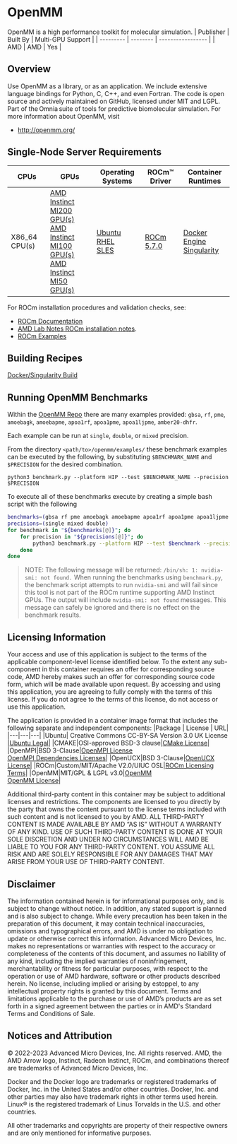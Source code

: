 # OpenMM
OpenMM is a high performance toolkit for molecular simulation.
| Publisher | Built By | Multi-GPU Support |
| --------- | -------- | ----------------- |
| AMD       | AMD      | Yes               |

## Overview
Use OpenMM as a library, or as an application. We include extensive language bindings for Python, C, C++, and even Fortran. The code is open source and actively maintained on GitHub, licensed under MIT and LGPL. Part of the Omnia suite of tools for predictive biomolecular simulation.
For more information about OpenMM, visit
* http://openmm.org/


## Single-Node Server Requirements
| CPUs | GPUs | Operating Systems | ROCm™ Driver | Container Runtimes | 
|---- |---- |----------------- |------------ |------------------ | 
| X86_64 CPU(s) |[AMD Instinct MI200 GPU(s) <br>  AMD Instinct MI100 GPU(s) <br>  AMD Instinct MI50 GPU(s)](https://rocm.docs.amd.com/en/docs-5.7.0/release/gpu_os_support.html#supported-distributions) | [Ubuntu <br> RHEL <br>  SLES ](https://rocm.docs.amd.com/en/docs-5.7.0/release/gpu_os_support.html#supported-distributions) | [ROCm 5.7.0](https://rocm.docs.amd.com/en/docs-5.7.0/) | [Docker Engine](https://docs.docker.com/engine/install/) <br> [Singularity](https://sylabs.io/docs/) |

For ROCm installation procedures and validation checks, see:
* [ROCm Documentation](https://rocm.docs.amd.com)
* [AMD Lab Notes ROCm installation notes](https://github.com/amd/amd-lab-notes/tree/release/rocm-installation).
* [ROCm Examples](https://github.com/amd/rocm-examples)

## Building Recipes
[Docker/Singularity Build](/openmm/docker/)
## Running OpenMM Benchmarks
Within the [OpenMM Repo](https://github.com/openmm/openmm.git) there are many examples provided:
`gbsa`, `rf`, `pme`, `amoebagk`, `amoebapme`, `apoa1rf`, `apoa1pme`, `apoa1ljpme`, `amber20-dhfr`.  

Each example can be run at `single`, `double`, or `mixed` precision. 

From the directory `<path/to>/openmm/examples/` these benchmark examples can be executed by the following, by substituting `$BENCHMARK_NAME` and `$PRECISION` for the desired combination. 
```
python3 benchmark.py --platform HIP --test $BENCHMARK_NAME --precision $PRECISION
```

To execute all of these benchmarks execute by creating a simple bash script with the following
```bash
benchmarks=(gbsa rf pme amoebagk amoebapme apoa1rf apoa1pme apoa1ljpme amber20-dhfr)
precisions=(single mixed double)
for benchmark in "${benchmarks[@]}"; do
    for precision in "${precisions[@]}"; do
        python3 benchmark.py --platform HIP --test $benchmark --precision $precision
    done
done
```

>NOTE: 
> The following message will be returned: `/bin/sh: 1: nvidia-smi: not found.` When running the benchmarks using `benchmark.py`, the benchmark script attempts to run `nvidia-smi` and will fail since this tool is not part of the ROCm runtime supporting AMD Instinct GPUs.  The output will include `nvidia-smi: not found` messages. This message can safely be ignored and there is no effect on the benchmark results.

## Licensing Information
Your access and use of this application is subject to the terms of the applicable component-level license identified below. To the extent any sub-component in this container requires an offer for corresponding source code, AMD hereby makes such an offer for corresponding source code form, which will be made available upon request. By accessing and using this application, you are agreeing to fully comply with the terms of this license. If you do not agree to the terms of this license, do not access or use this application.

The application is provided in a container image format that includes the following separate and independent components:
|Package | License | URL|
|---|---|---|
|Ubuntu| Creative Commons CC-BY-SA Version 3.0 UK License |[Ubuntu Legal](https://ubuntu.com/legal)|
|CMAKE|OSI-approved BSD-3 clause|[CMake License](https://cmake.org/licensing/)|
|OpenMPI|BSD 3-Clause|[OpenMPI License](https://www-lb.open-mpi.org/community/license.php)<br /> [OpenMPI Dependencies Licenses](https://docs.open-mpi.org/en/v5.0.x/license/index.html)|
|OpenUCX|BSD 3-Clause|[OpenUCX License](https://openucx.org/license/)|
|ROCm|Custom/MIT/Apache V2.0/UIUC OSL|[ROCm Licensing Terms](https://rocm.docs.amd.com/en/latest/release/licensing.html)|
|OpenMM|MIT/GPL & LGPL v3.0|[OpenMM](https://openmm.org/)<br />[OpenMM License](https://github.com/openmm/openmm/tree/master/docs-source/licenses)|

Additional third-party content in this container may be subject to additional licenses and restrictions. The components are licensed to you directly by the party that owns the content pursuant to the license terms included with such content and is not licensed to you by AMD. ALL THIRD-PARTY CONTENT IS MADE AVAILABLE BY AMD “AS IS” WITHOUT A WARRANTY OF ANY KIND. USE OF SUCH THIRD-PARTY CONTENT IS DONE AT YOUR SOLE DISCRETION AND UNDER NO CIRCUMSTANCES WILL AMD BE LIABLE TO YOU FOR ANY THIRD-PARTY CONTENT. YOU ASSUME ALL RISK AND ARE SOLELY RESPONSIBLE FOR ANY DAMAGES THAT MAY ARISE FROM YOUR USE OF THIRD-PARTY CONTENT.

## Disclaimer
The information contained herein is for informational purposes only, and is subject to change without notice. In addition, any stated support is planned and is also subject to change. While every precaution has been taken in the preparation of this document, it may contain technical inaccuracies, omissions and typographical errors, and AMD is under no obligation to update or otherwise correct this information. Advanced Micro Devices, Inc. makes no representations or warranties with respect to the accuracy or completeness of the contents of this document, and assumes no liability of any kind, including the implied warranties of noninfringement, merchantability or fitness for particular purposes, with respect to the operation or use of AMD hardware, software or other products described herein. No license, including implied or arising by estoppel, to any intellectual property rights is granted by this document. Terms and limitations applicable to the purchase or use of AMD’s products are as set forth in a signed agreement between the parties or in AMD's Standard Terms and Conditions of Sale.

## Notices and Attribution
© 2022-2023 Advanced Micro Devices, Inc. All rights reserved. AMD, the AMD Arrow logo, Instinct, Radeon Instinct, ROCm, and combinations thereof are trademarks of Advanced Micro Devices, Inc.

Docker and the Docker logo are trademarks or registered trademarks of Docker, Inc. in the United States and/or other countries. Docker, Inc. and other parties may also have trademark rights in other terms used herein. Linux® is the registered trademark of Linus Torvalds in the U.S. and other countries.

All other trademarks and copyrights are property of their respective owners and are only mentioned for informative purposes.
